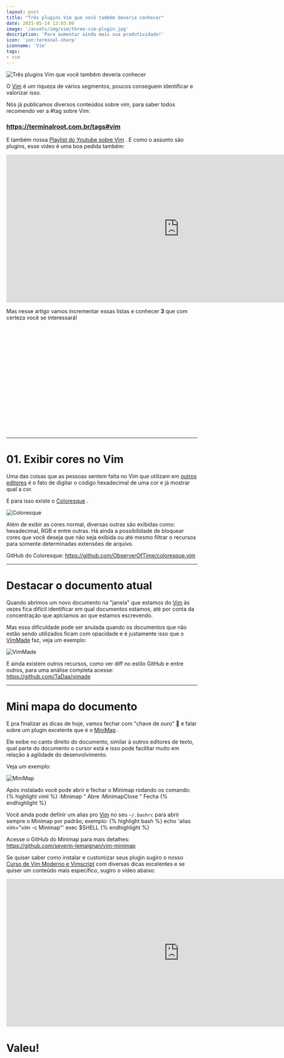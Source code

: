 ```yaml
---
layout: post
title: "Três plugins Vim que você também deveria conhecer"
date: 2021-05-14 13:03:09
image: '/assets/img/vim/three-vim-plugin.jpg'
description: 'Para aumentar ainda mais sua produtividade!'
icon: 'ion:terminal-sharp'
iconname: 'Vim'
tags:
- vim
---
```


![Três plugins Vim que você também deveria conhecer](/assets/img/vim/three-vim-plugin.jpg)

O [Vim](https://terminalroot.com.br/vim) é um riqueza de vários segmentos, poucos conseguem identificar e valorizar isso.

Nós já publicamos diversos conteúdos sobre vim, para saber todos recomendo ver a #tag sobre Vim:
### <https://terminalroot.com.br/tags#vim>

E também nossa [Playlist do Youtube sobre Vim](https://cutt.ly/PlayVim) . E como o assunto são plugins, esse vídeo é uma boa pedida também:

<iframe width="910" height="390" src="https://www.youtube.com/embed/PmKJT6SlN-Q" frameborder="0" allow="accelerometer; autoplay; encrypted-media; gyroscope; picture-in-picture" allowfullscreen></iframe>

Mas nesse artigo vamos incrementar essas listas e conhecer **3** que com certeza você se interessará!

<!-- QUADRADO -->
<script async src="//pagead2.googlesyndication.com/pagead/js/adsbygoogle.js"></script>
<ins class="adsbygoogle"
style="display:inline-block;width:336px;height:280px"
data-ad-client="ca-pub-2838251107855362"
data-ad-slot="5351066970"></ins>
<script>
(adsbygoogle = window.adsbygoogle || []).push({});
</script>

---

# 01. Exibir cores no Vim
Uma das coisas que as pessoas sentem falta no Vim que utilizam em [outros editores](https://terminalroot.com.br/tags#editores) é o fato de digitar o código hexadecimal de uma cor e já mostrar qual a cor.

E para isso existe o [Coloresque](https://github.com/ObserverOfTime/coloresque.vim) .

![Coloresque](/assets/img/vim/coloresque.png)

Além de exibir as cores normal, diversas outras são exibidas como: hexadecimal, RGB e entre outras. Há ainda a possibilidade de bloquear cores que você deseja que não seja exibida ou até mesmo filtrar o recursos para somente determinadas extensões de arquivo.

GitHub do Coloresque: <https://github.com/ObserverOfTime/coloresque.vim>

---

# Destacar o documento atual
Quando abrimos um novo documento na "janela" que estamos do [Vim](https://terminalroot.com.br/vim) às vezes fica difícil identificar em qual documentos estamos, até por conta da concentração que aplciamos ao que estamos escrevendo.

Mas essa dificuldade pode ser anulada quando os documentos que não estão sendo utilizados ficam com opacidade e é justamente isso que o [VimMade](https://github.com/TaDaa/vimade) faz, veja um exemplo:

![VimMade](/assets/img/vim/vimmade.gif)

E ainda existem outros recursos, como ver diff no estilo GitHub e entre outros, para uma análise completa acesse: <https://github.com/TaDaa/vimade>

---

# Mini mapa do documento
E pra finalizar as dicas de hoje, vamos fechar com "chave de ouro" 🔑 e falar sobre um plugin excelente que é o [MiniMap](https://github.com/severin-lemaignan/vim-minimap) .

Ele exibe no canto direito do documento, similar à outros editores de texto, qual parte do documento o cursor está e isso pode facilitar muito em relação à agilidade do desenvolvimento.

<!-- RETANGULO LARGO 2 -->
<script async src="//pagead2.googlesyndication.com/pagead/js/adsbygoogle.js"></script>
<ins class="adsbygoogle"
style="display:block; text-align:center;"
data-ad-layout="in-article"
data-ad-format="fluid"
data-ad-client="ca-pub-2838251107855362"
data-ad-slot="8549252987"></ins>
<script>
(adsbygoogle = window.adsbygoogle || []).push({});
</script>


Veja um exemplo:

![MiniMap](/assets/img/vim/minimap.gif)

Após instalado você pode abrir e fechar o Minimap rodando os comando:
{% highlight viml %}
:Minimap " Abre
:MinimapClose " Fecha
{% endhighlight %}

Você ainda pode definir um alias pro [Vim](https://terminalroot.com.br/vim) no seu `~/.bashrc` para abrir sempre o Minimap por padrão, exemplo:
{% highlight bash %}
echo 'alias vim="vim -c Minimap"'
exec $SHELL
{% endhighlight %}

Acesse o GitHub do Minimap para mais detalhes: <https://github.com/severin-lemaignan/vim-minimap>

Se quiser saber como instalar e customizar seus plugin sugiro o nosso [Curso de Vim Moderno e Vimscript](https://terminalroot.com.br/vim) com diversas dicas excelentes e se quiser um conteúdo mais específico, sugiro o vídeo abaixo:

<iframe width="910" height="390" src="https://www.youtube.com/embed/W8bFxnpJjF4" frameborder="0" allow="accelerometer; autoplay; encrypted-media; gyroscope; picture-in-picture" allowfullscreen></iframe> 

# Valeu!


